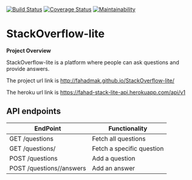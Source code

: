 [![Build Status](https://travis-ci.org/fahadmak/StackOverflow-lite.svg?branch=develop)](https://travis-ci.org/fahadmak/StackOverflow-lite) [![Coverage Status](https://coveralls.io/repos/github/fahadmak/StackOverflow-lite/badge.svg?branch=develop)](https://coveralls.io/github/fahadmak/StackOverflow-lite?branch=develop) [![Maintainability](https://api.codeclimate.com/v1/badges/f8db7264671cb091bead/maintainability)](https://codeclimate.com/github/fahadmak/StackOverflow-lite/maintainability)
# StackOverflow-lite
**Project Overview**

StackOverflow-lite is a platform where people can ask questions and provide answers.

The project url link is http://fahadmak.github.io/StackOverflow-lite/

The heroku url link is https://fahad-stack-lite-api.herokuapp.com/api/v1
## API endpoints

| EndPoint      | Functionality |
| ------------- | ------------- |
| GET /questions| Fetch all questions  |
| GET /questions/<questionId>| Fetch a specific question  |
| POST /questions  | Add a question  |
| POST /questions/<questionId>/answers  | Add an answer  |
